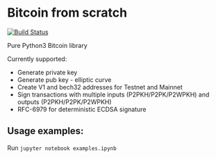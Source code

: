# Bitcoin from scratch 

[![Build Status](https://travis-ci.org/gustavonalle/bfs.svg?branch=master)](https://travis-ci.org/gustavonalle/bfs/)

Pure Python3 Bitcoin library

Currently supported:

* Generate private key
* Generate pub key - elliptic curve
* Create V1 and bech32 addresses for Testnet and Mainnet
* Sign transactions with multiple inputs (P2PKH/P2PK/P2WPKH) and outputs (P2PKH/P2PK/P2WPKH)
* RFC-6979 for deterministic ECDSA signature

## Usage examples:

Run  ```jupyter notebook examples.ipynb``` 
